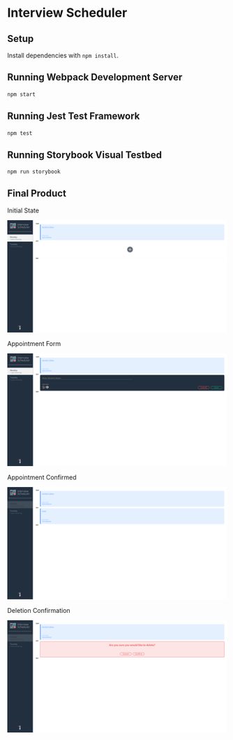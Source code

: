 # Interview Scheduler

## Setup

Install dependencies with `npm install`.

## Running Webpack Development Server

```sh
npm start
```

## Running Jest Test Framework

```sh
npm test
```

## Running Storybook Visual Testbed

```sh
npm run storybook
```
## Final Product

Initial State

![Initial State](https://github.com/hanisiddiqui/scheduler/blob/master/docs/home-view.png)

Appointment Form

![Appointment Form](https://github.com/hanisiddiqui/scheduler/blob/master/docs/form-view.png)

Appointment Confirmed

![Appointment Confirmed](https://github.com/hanisiddiqui/scheduler/blob/master/docs/confirmed-view.png)

Deletion Confirmation

![Deletion Confirmation](https://github.com/hanisiddiqui/scheduler/blob/master/docs/delete-confirmation.png)
